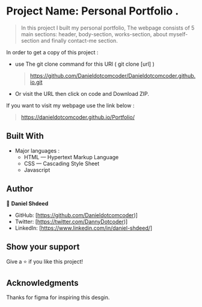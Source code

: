 # Project Name: Personal Portfolio .

> In this project I built my personal portfolio, The webpage consists of 5 main sections: header, body-section, works-section, about myself-section and finally contact-me section.


In order to get a copy of this project :
 - use The git clone command for this URl ( git clone [url] ) 
     > https://github.com/Danieldotcomcoder/Danieldotcomcoder.github.io.git
 - Or visit the URL then click on code and Download ZIP.
 

If you want to visit my webpage use the link below :
 > https://danieldotcomcoder.github.io/Portfolio/


## Built With

- Major languages :
   * HTML — Hypertext Markup Language
   * CSS — Cascading Style Sheet
   * Javascript

## Author

👤 **Daniel Shdeed**

- GitHub: [https://github.com/Danieldotcomcoder)]
- Twitter: [https://twitter.com/DannyDotcoder)]
- LinkedIn: [https://www.linkedin.com/in/daniel-shdeed/]

## Show your support

Give a ⭐️ if you like this project!

## Acknowledgments

 Thanks for figma for inspiring this desgin.
